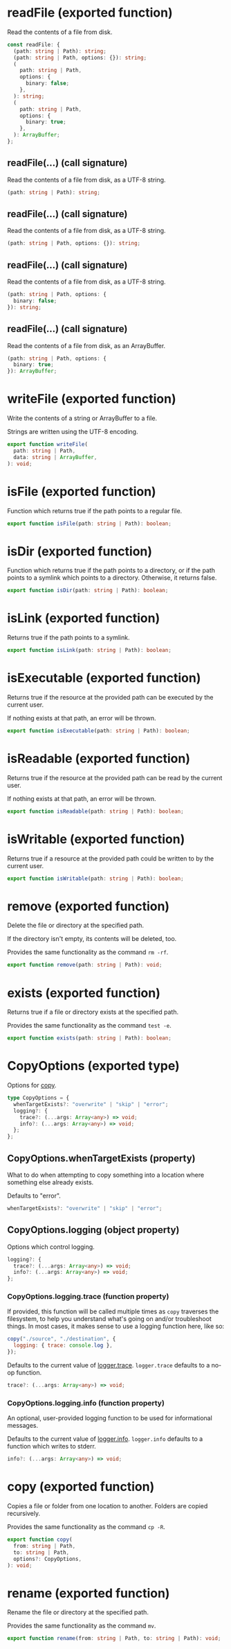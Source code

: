 <!-- INPUT:
/**
 * Read the contents of a file from disk.
 */
export const readFile: {
  /**
   * Read the contents of a file from disk, as a UTF-8 string.
   */
  (path: string | Path): string;

  /**
   * Read the contents of a file from disk, as a UTF-8 string.
   */
  (path: string | Path, options: {}): string;

  /**
   * Read the contents of a file from disk, as a UTF-8 string.
   */
  (path: string | Path, options: { binary: false }): string;

  /**
   * Read the contents of a file from disk, as an ArrayBuffer.
   */
  (path: string | Path, options: { binary: true }): ArrayBuffer;
};

/**
 * Write the contents of a string or ArrayBuffer to a file.
 *
 * Strings are written using the UTF-8 encoding.
 */
export function writeFile(
  path: string | Path,
  data: string | ArrayBuffer
): void;

/**
 * Function which returns true if the path points to a regular file.
 */
export function isFile(path: string | Path): boolean;

/**
 * Function which returns true if the path points to a directory, or if the
 * path points to a symlink which points to a directory. Otherwise, it returns
 * false.
 */
export function isDir(path: string | Path): boolean;

/**
 * Returns true if the path points to a symlink.
 */
export function isLink(path: string | Path): boolean;

/**
 * Returns true if the resource at the provided path can be executed by the
 * current user.
 *
 * If nothing exists at that path, an error will be thrown.
 */
export function isExecutable(path: string | Path): boolean;

/**
 * Returns true if the resource at the provided path can be read by the current
 * user.
 *
 * If nothing exists at that path, an error will be thrown.
 */
export function isReadable(path: string | Path): boolean;

/**
 * Returns true if a resource at the provided path could be written to by the
 * current user.
 */
export function isWritable(path: string | Path): boolean;

/**
 * Delete the file or directory at the specified path.
 *
 * If the directory isn't empty, its contents will be deleted, too.
 *
 * Provides the same functionality as the command `rm -rf`.
 */
export function remove(path: string | Path): void;

/**
 * Returns true if a file or directory exists at the specified path.
 *
 * Provides the same functionality as the command `test -e`.
 */
export function exists(path: string | Path): boolean;

/**
 * Options for {@link copy}.
 */
export type CopyOptions = {
  /**
   * What to do when attempting to copy something into a location where
   * something else already exists.
   *
   * Defaults to "error".
   */
  whenTargetExists?: "overwrite" | "skip" | "error";

  /** Options which control logging. */
  logging?: {
    /**
     * If provided, this function will be called multiple times as `copy`
     * traverses the filesystem, to help you understand what's going on and/or
     * troubleshoot things. In most cases, it makes sense to use a logging
     * function here, like so:
     *
     * ```js
     * copy("./source", "./destination", {
     *   logging: { trace: console.log },
     * });
     * ```
     *
     * Defaults to the current value of {@link logger.trace}. `logger.trace`
     * defaults to a no-op function.
     */
    trace?: (...args: Array<any>) => void;

    /**
     * An optional, user-provided logging function to be used for informational
     * messages.
     *
     * Defaults to the current value of {@link logger.info}. `logger.info`
     * defaults to a function which writes to stderr.
     */
    info?: (...args: Array<any>) => void;
  };
};

/**
 * Copies a file or folder from one location to another.
 * Folders are copied recursively.
 *
 * Provides the same functionality as the command `cp -R`.
 */
export function copy(
  from: string | Path,
  to: string | Path,
  options?: CopyOptions
): void;

/**
 * Rename the file or directory at the specified path.
 *
 * Provides the same functionality as the command `mv`.
 */
export function rename(from: string | Path, to: string | Path): void;

-->
# readFile (exported function)

Read the contents of a file from disk.

```ts
const readFile: {
  (path: string | Path): string;
  (path: string | Path, options: {}): string;
  (
    path: string | Path,
    options: {
      binary: false;
    },
  ): string;
  (
    path: string | Path,
    options: {
      binary: true;
    },
  ): ArrayBuffer;
};
```

## readFile(...) (call signature)

Read the contents of a file from disk, as a UTF-8 string.

```ts
(path: string | Path): string;
```

## readFile(...) (call signature)

Read the contents of a file from disk, as a UTF-8 string.

```ts
(path: string | Path, options: {}): string;
```

## readFile(...) (call signature)

Read the contents of a file from disk, as a UTF-8 string.

```ts
(path: string | Path, options: {
  binary: false;
}): string;
```

## readFile(...) (call signature)

Read the contents of a file from disk, as an ArrayBuffer.

```ts
(path: string | Path, options: {
  binary: true;
}): ArrayBuffer;
```

# writeFile (exported function)

Write the contents of a string or ArrayBuffer to a file.

Strings are written using the UTF-8 encoding.

```ts
export function writeFile(
  path: string | Path,
  data: string | ArrayBuffer,
): void;
```

# isFile (exported function)

Function which returns true if the path points to a regular file.

```ts
export function isFile(path: string | Path): boolean;
```

# isDir (exported function)

Function which returns true if the path points to a directory, or if the
path points to a symlink which points to a directory. Otherwise, it returns
false.

```ts
export function isDir(path: string | Path): boolean;
```

# isLink (exported function)

Returns true if the path points to a symlink.

```ts
export function isLink(path: string | Path): boolean;
```

# isExecutable (exported function)

Returns true if the resource at the provided path can be executed by the
current user.

If nothing exists at that path, an error will be thrown.

```ts
export function isExecutable(path: string | Path): boolean;
```

# isReadable (exported function)

Returns true if the resource at the provided path can be read by the current
user.

If nothing exists at that path, an error will be thrown.

```ts
export function isReadable(path: string | Path): boolean;
```

# isWritable (exported function)

Returns true if a resource at the provided path could be written to by the
current user.

```ts
export function isWritable(path: string | Path): boolean;
```

# remove (exported function)

Delete the file or directory at the specified path.

If the directory isn't empty, its contents will be deleted, too.

Provides the same functionality as the command `rm -rf`.

```ts
export function remove(path: string | Path): void;
```

# exists (exported function)

Returns true if a file or directory exists at the specified path.

Provides the same functionality as the command `test -e`.

```ts
export function exists(path: string | Path): boolean;
```

# CopyOptions (exported type)

Options for [copy](#).

```ts
type CopyOptions = {
  whenTargetExists?: "overwrite" | "skip" | "error";
  logging?: {
    trace?: (...args: Array<any>) => void;
    info?: (...args: Array<any>) => void;
  };
};
```

## CopyOptions.whenTargetExists (property)

What to do when attempting to copy something into a location where
something else already exists.

Defaults to "error".

```ts
whenTargetExists?: "overwrite" | "skip" | "error";
```

## CopyOptions.logging (object property)

Options which control logging.

```ts
logging?: {
  trace?: (...args: Array<any>) => void;
  info?: (...args: Array<any>) => void;
};
```

### CopyOptions.logging.trace (function property)

If provided, this function will be called multiple times as `copy`
traverses the filesystem, to help you understand what's going on and/or
troubleshoot things. In most cases, it makes sense to use a logging
function here, like so:

```js
copy("./source", "./destination", {
  logging: { trace: console.log },
});
```

Defaults to the current value of [logger.trace](#). `logger.trace`
defaults to a no-op function.

```ts
trace?: (...args: Array<any>) => void;
```

### CopyOptions.logging.info (function property)

An optional, user-provided logging function to be used for informational
messages.

Defaults to the current value of [logger.info](#). `logger.info`
defaults to a function which writes to stderr.

```ts
info?: (...args: Array<any>) => void;
```

# copy (exported function)

Copies a file or folder from one location to another.
Folders are copied recursively.

Provides the same functionality as the command `cp -R`.

```ts
export function copy(
  from: string | Path,
  to: string | Path,
  options?: CopyOptions,
): void;
```

# rename (exported function)

Rename the file or directory at the specified path.

Provides the same functionality as the command `mv`.

```ts
export function rename(from: string | Path, to: string | Path): void;
```

<!-- OUTPUT.frontmatter:
null
-->
<!-- OUTPUT.warnings:
[
  "No link URL provided for \"copy\"; falling back to \"#\"",
  "No link URL provided for \"logger.trace\"; falling back to \"#\"",
  "No link URL provided for \"logger.info\"; falling back to \"#\""
]
-->
